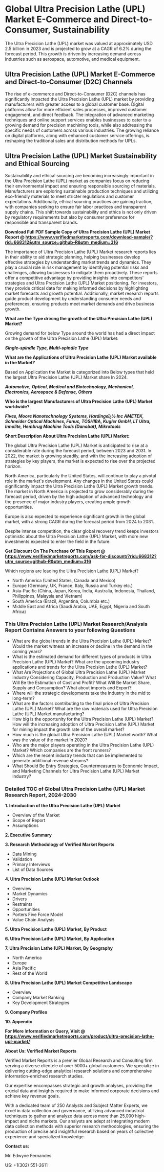 <h1>Global Ultra Precision Lathe (UPL) Market E-Commerce and Direct-to-Consumer, Sustainability</h1><p class=""><p>The Ultra Precision Lathe (UPL) market was valued at approximately USD 2.5 billion in 2023 and is projected to grow at a CAGR of 6.2% during the forecast period. This growth is driven by increasing demand across industries such as aerospace, automotive, and medical equipment.</p><h2>Ultra Precision Lathe (UPL) Market E-Commerce and Direct-to-Consumer (D2C) Channels</h2><p>The rise of e-commerce and Direct-to-Consumer (D2C) channels has significantly impacted the Ultra Precision Lathe (UPL) market by providing manufacturers with greater access to a global customer base. Digital platforms allow for more efficient sales processes, improved customer engagement, and direct feedback. The integration of advanced marketing techniques and online support services enables businesses to cater to a growing demand for precision machining tools, while also addressing the specific needs of customers across various industries. The growing reliance on digital platforms, along with enhanced customer service offerings, is reshaping the traditional sales and distribution methods for UPLs.</p><h2>Ultra Precision Lathe (UPL) Market Sustainability and Ethical Sourcing</h2><p>Sustainability and ethical sourcing are becoming increasingly important in the Ultra Precision Lathe (UPL) market as companies focus on reducing their environmental impact and ensuring responsible sourcing of materials. Manufacturers are exploring sustainable production techniques and utilizing eco-friendly materials to meet stricter regulations and customer expectations. Additionally, ethical sourcing practices are gaining traction, with companies seeking to ensure fair labor practices and transparent supply chains. This shift towards sustainability and ethics is not only driven by regulatory requirements but also by consumer preference for responsible and transparent brands.</p></p><p class=""><strong>Download Full PDF Sample Copy of Ultra Precision Lathe (UPL) Market Report @ <a href="https://www.verifiedmarketreports.com/download-sample/?rid=668312&utm_source=github-R&utm_medium=316" target="_blank">https://www.verifiedmarketreports.com/download-sample/?rid=668312&utm_source=github-R&utm_medium=316</a></strong></p><p>The importance of&nbsp;Ultra Precision Lathe (UPL) Market research reports lies in their ability to aid strategic planning, helping businesses develop effective strategies by understanding market trends and dynamics. They play a crucial role in risk management by identifying potential risks and challenges, allowing businesses to mitigate them proactively. These reports offer a competitive advantage by providing insights into competitors' strategies and Ultra Precision Lathe (UPL) Market positioning. For investors, they provide critical data for making informed decisions by highlighting market forecasts and growth potential. Additionally, market research reports guide product development by understanding consumer needs and preferences, ensuring products meet market demands and drive business growth.</p><p><strong>What are the&nbsp;Type driving the growth of the Ultra Precision Lathe (UPL) Market?</strong></p><p id="" class="">Growing demand for below Type around the world has had a direct impact on the growth of the Ultra Precision Lathe (UPL) Market:</p><p class=""><em><strong>Single-spindle Type, Multi-spindle Type</strong></em></p><p class=""><strong>What are the&nbsp;Applications&nbsp;of Ultra Precision Lathe (UPL) Market available in the Market?</strong></p><p id="" class="">Based on Application the Market is categorized into Below types that held the largest Ultra Precision Lathe (UPL) Market share In 2024.</p><p class=""><em><strong>Automotive, Optical, Medical and Biotechnology, Mechanical, Electronics, Aerospace & Defense, Others</strong></em></p><p class=""><strong>Who is the largest Manufacturers of Ultra Precision Lathe (UPL) Market worldwide?</strong></p><p><em><strong>Fives, Moore Nanotechnology Systems, Hardingeï¿½ Inc AMETEK, Schneider Optical Machines, Fanuc, TOSHIBA, Kugler GmbH, LT Ultra, Innolite, Hembrug Machine Tools (Danobat), Mikrotools</strong></em></p><p id="" class=""><strong>Short Description About Ultra Precision Lathe (UPL) Market:</strong></p><p>The global Ultra Precision Lathe (UPL) Market is anticipated to rise at a considerable rate during the forecast period, between 2023 and 2031. In 2022, the market is growing steadily, and with the increasing adoption of strategies by key players, the market is expected to rise over the projected horizon.</p><p>North America, particularly the United States, will continue to play a pivotal role in the market's development. Any changes in the United States could significantly impact the Ultra Precision Lathe (UPL) Market growth trends. The market in North America is projected to grow considerably during the forecast period, driven by the high adoption of advanced technology and the presence of major industry players, creating ample growth opportunities.</p><p>Europe is also expected to experience significant growth in the global market, with a strong CAGR during the forecast period from 2024 to 2031.</p><p>Despite intense competition, the clear global recovery trend keeps investors optimistic about the Ultra Precision Lathe (UPL) Market, with more new investments expected to enter the field in the future.</p><p id="" class=""><strong>Get Discount On The Purchase Of This Report @ <a href="https://www.verifiedmarketreports.com/ask-for-discount/?rid=668312?utm_source=github-R&utm_medium=316" target="_blank">https://www.verifiedmarketreports.com/ask-for-discount/?rid=668312?utm_source=github-R&utm_medium=316</a></strong></p><p class="">Which regions are leading the Ultra Precision Lathe (UPL) Market?</p><ul><li>North America (United States, Canada and Mexico)</li><li>Europe (Germany, UK, France, Italy, Russia and Turkey etc.)</li><li>Asia-Pacific (China, Japan, Korea, India, Australia, Indonesia, Thailand, Philippines, Malaysia and Vietnam)</li><li>South America (Brazil, Argentina, Columbia etc.)</li><li>Middle East and Africa (Saudi Arabia, UAE, Egypt, Nigeria and South Africa)</li></ul><h3 id="" class="">This Ultra Precision Lathe (UPL) Market Research/Analysis Report Contains Answers to your following Questions</h3><ul><li>What are the global trends in the Ultra Precision Lathe (UPL) Market? Would the market witness an increase or decline in the demand in the coming years?</li><li>What is the estimated demand for different types of products in Ultra Precision Lathe (UPL) Market? What are the upcoming industry applications and trends for the Ultra Precision Lathe (UPL) Market?</li><li>What Are Projections of Global Ultra Precision Lathe (UPL) Market Industry Considering Capacity, Production and Production Value? What Will Be the Estimation of Cost and Profit? What Will Be Market Share, Supply and Consumption? What about imports and Export?</li><li>Where will the strategic developments take the industry in the mid to long-term?</li><li>What are the factors contributing to the final price of Ultra Precision Lathe (UPL) Market? What are the raw materials used for Ultra Precision Lathe (UPL) Market manufacturing?</li><li>How big is the opportunity for the Ultra Precision Lathe (UPL) Market? How will the increasing adoption of Ultra Precision Lathe (UPL) Market for mining impact the growth rate of the overall market?</li><li>How much is the global Ultra Precision Lathe (UPL) Market worth? What was the value of the market In 2020?</li><li>Who are the major players operating in the Ultra Precision Lathe (UPL) Market? Which companies are the front runners?</li><li>Which are the recent industry trends that can be implemented to generate additional revenue streams?</li><li>What Should Be Entry Strategies, Countermeasures to Economic Impact, and Marketing Channels for Ultra Precision Lathe (UPL) Market Industry?</li></ul><h3 id="" class="">Detailed TOC of Global Ultra Precision Lathe (UPL) Market Research Report, 2024-2030</h3><p id="" class=""><strong>1. Introduction of the Ultra Precision Lathe (UPL) Market</strong></p><ul><li>Overview of the Market</li><li>Scope of Report</li><li>Assumptions</li></ul><p id="" class=""><strong>2. Executive Summary</strong></p><p id="" class=""><strong>3. Research Methodology of Verified Market Reports</strong></p><ul><li>Data Mining</li><li>Validation</li><li>Primary Interviews</li><li>List of Data Sources</li></ul><p id="" class=""><strong>4. Ultra Precision Lathe (UPL) Market Outlook</strong></p><ul><li>Overview</li><li>Market Dynamics</li><li>Drivers</li><li>Restraints</li><li>Opportunities</li><li>Porters Five Force Model</li><li>Value Chain Analysis</li></ul><p id="" class=""><strong>5. Ultra Precision Lathe (UPL) Market, By Product</strong></p><p id="" class=""><strong>6. Ultra Precision Lathe (UPL) Market, By Application</strong></p><p id="" class=""><strong>7. Ultra Precision Lathe (UPL) Market, By Geography</strong></p><ul><li>North America</li><li>Europe</li><li>Asia Pacific</li><li>Rest of the World</li></ul><p id="" class=""><strong>8. Ultra Precision Lathe (UPL) Market Competitive Landscape</strong></p><ul><li>Overview</li><li>Company Market Ranking</li><li>Key Development Strategies</li></ul><p id="" class=""><strong>9. Company Profiles</strong></p><p id="" class=""><strong>10. Appendix</strong></p><p id="" class=""><strong>For More Information or Query, Visit @ <a href="https://www.verifiedmarketreports.com/product/ultra-precision-lathe-upl-market/" target="_blank">https://www.verifiedmarketreports.com/product/ultra-precision-lathe-upl-market/</a></strong></p><p id="" class=""><strong>About Us: Verified Market Reports</strong></p><p id="" class="">Verified Market Reports is a premier Global Research and Consulting firm serving a diverse clientele of over 5000+ global customers. We specialize in delivering cutting-edge analytical research solutions and comprehensive information-enriched research studies.</p><p id="" class="">Our expertise encompasses strategic and growth analyses, providing the crucial data and insights required to make informed corporate decisions and achieve key revenue goals.</p><p id="" class="">With a dedicated team of 250 Analysts and Subject Matter Experts, we excel in data collection and governance, utilizing advanced industrial techniques to gather and analyze data across more than 25,000 high-impact and niche markets. Our analysts are adept at integrating modern data collection methods with superior research methodologies, ensuring the production of precise and insightful research based on years of collective experience and specialized knowledge.</p><p id="" class=""><strong>Contact us:</strong></p><p id="" class="">Mr. Edwyne Fernandes</p><p id="" class="">US: +1(302) 551-2611</p>